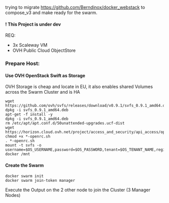trying to migrate https://github.com/Berndinox/docker_webstack to compose_v3 and make ready for the swarm.

#### ! This Project is under dev

REQ:
- 3x Scaleway VM
- OVH Public Cloud ObjectStore

### Prepare Host:

#### Use OVH OpenStack Swift as Storage
OVH Storage is cheap and locate in EU, it also enables shared Volumes across the Swarm Cluster and is HA
```
wget https://github.com/ovh/svfs/releases/download/v0.9.1/svfs_0.9.1_amd64.deb
dpkg -i svfs_0.9.1_amd64.deb
apt-get -f install -y
dpkg -i svfs_0.9.1_amd64.deb
rm /etc/apt/apt.conf.d/50unattended-upgrades.ucf-dist
wget https://horizon.cloud.ovh.net/project/access_and_security/api_access/openrc/
chmod +x *-openrc.sh
. *-openrc.sh
mount -t svfs -o username=$OS_USERNAME,password=$OS_PASSWORD,tenant=$OS_TENANT_NAME,region=$OS_REGION_NAME docker /mnt
```

#### Create the Swarm
```
docker swarm init
docker swarm join-token manager
```
Execute the Output on the 2 other node to join the Cluster (3 Manager Nodes)
